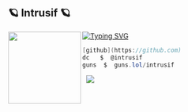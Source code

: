 ## 🪐 Intrusif 🪐

<!--
**qaep/qaep** is a ✨ _special_ ✨ repository because its `README.md` (this file) appears on your GitHub profile.

Here are some ideas to get you started:

- 🔭 I’m currently working on ...
- 🌱 I’m currently learning ...
- 👯 I’m looking to collaborate on ...
- 🤔 I’m looking for help with ...
- 💬 Ask me about ...
- 📫 How to reach me: ...
- 😄 Pronouns: ...
- ⚡ Fun fact: ...
-->

[![Typing SVG](https://readme-typing-svg.herokuapp.com?font=Fira+Code&pause=1000&color=FFFFFF&width=435&lines=Intrusif)](https://git.io/typing-svg)
<img align="left" src="https://i.imgur.com/E7RNrjt.png" width="147"/>
```csharp
[github](https://github.com) 
dc   $  @intrusif
guns  $  guns.lol/intrusif
```
&zwnj; 
&zwnj; 
![](https://komarev.com/ghpvc/?username=qaep)
